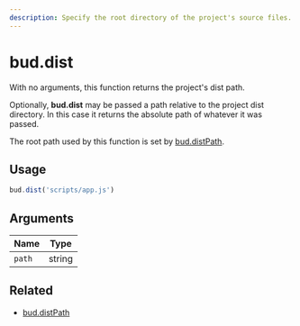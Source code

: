 ```yaml
---
description: Specify the root directory of the project's source files.
---
```


# bud.dist

With no arguments, this function returns the project's dist path.

Optionally, **bud.dist** may be passed a path relative to the project dist directory. In this case it returns the absolute path of whatever it was passed.

The root path used by this function is set by [bud.distPath](config-distPath.md).

## Usage

```js
bud.dist('scripts/app.js')
```

## Arguments

Name | Type |
------ | ------ |
`path` | string |

## Related

- [bud.distPath](config-distPath.md)
